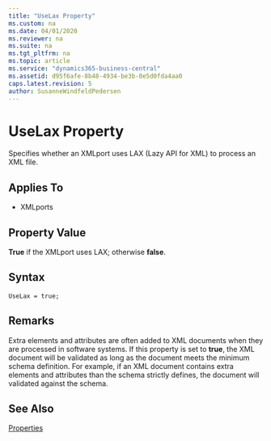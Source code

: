 ```yaml
---
title: "UseLax Property"
ms.custom: na
ms.date: 04/01/2020
ms.reviewer: na
ms.suite: na
ms.tgt_pltfrm: na
ms.topic: article
ms.service: "dynamics365-business-central"
ms.assetid: d95f6afe-8b48-4934-be3b-0e5d0fda4aa0
caps.latest.revision: 5
author: SusanneWindfeldPedersen
---
```


 

# UseLax Property
Specifies whether an XMLport uses LAX \(Lazy API for XML\) to process an XML file.  
  
## Applies To  
  
-   XMLports  
  
## Property Value  
 **True** if the XMLport uses LAX; otherwise **false**.  

## Syntax
```
UseLax = true;
```
  
## Remarks  
 Extra elements and attributes are often added to XML documents when they are processed in software systems. If this property is set to **true**, the XML document will be validated as long as the document meets the minimum schema definition. For example, if an XML document contains extra elements and attributes than the schema strictly defines, the document will validated against the schema.  
  
## See Also  
 [Properties](devenv-properties.md)